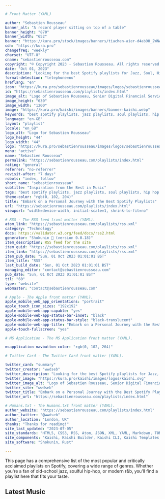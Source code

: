 ```yaml
---

# Front Matter (YAML)

author: "Sebastien Rousseau"
banner_alt: "A record player sitting on top of a table"
banner_height: "870"
banner_width: "652"
banner: "https://kura.pro/stock/images/banners/tiachen-aier-d4ab9H_2WNA.webp"
cdn: "https://kura.pro"
changefreq: "weekly"
charset: "UTF-8"
cname: "sebastienrousseau.com"
copyright: "© Copyright 2023 - Sebastien Rousseau. All rights reserved."
date: "Oct 01, 2023"
description: "Looking for the best Spotify playlists for Jazz, Soul, Hip Hop, Rap, R&B, Neo Soul, House Music, Indie Rock, and Pop Music? Look no further!"
format-detection: "telephone=no"
hreflang: "en"
icon: "https://kura.pro/sebastienrousseau/images/logos/sebastienrousseau.svg"
id: "https://sebastienrousseau.com/playlists/index.html"
image_alt: "Logo of Sebastien Rousseau, Senior Digital Financial Services Consultant"
image_height: "630"
image_width: "1200"
image: "https://kura.pro/kaishi/images/banners/banner-kaishi.webp"
keywords: "best spotify playlists, jazz playlists, soul playlists, hip hop playlists, rap playlists, r&b playlists, neo soul playlists, house music playlists, indie rock playlists, pop music playlists"
language: "en-GB"
layout: "playlist"
locale: "en_GB"
logo_alt: "Logo for Sebastien Rousseau"
logo_height: "44"
logo_width: "44"
logo: "https://kura.pro/sebastienrousseau/images/logos/sebastienrousseau.webp"
menu: "active"
name: "Sebastien Rousseau"
permalink: "https://sebastienrousseau.com/playlists/index.html"
rating: "general"
referrer: "no-referrer"
revisit-after: "7 days"
robots: "index, follow"
short_name: "sebastienrousseau"
subtitle: "Inspiration from the Best in Music"
tags: "best spotify playlists, jazz playlists, soul playlists, hip hop playlists, rap playlists, r&b playlists, neo soul playlists, house music playlists, indie rock playlists, pop music playlists"
theme-color: "rgb(0, 102, 204)"
title: "Embark on a Personal Journey with the Best Spotify Playlists"
url: "https://sebastienrousseau.com/playlists/index.html"
viewport: "width=device-width, initial-scale=1, shrink-to-fit=no"

# RSS - The RSS feed front matter (YAML).
atom_link: "https://sebastienrousseau.com/playlists/rss.xml"
category: "Technology"
docs: https://validator.w3.org/feed/docs/rss2.html
generator: "Shokunin 🦀 (version 0.0.18)"
item_description: RSS feed for the site
item_guid: "https://sebastienrousseau.com/playlists/rss.xml"
item_link: "https://sebastienrousseau.com/playlists/rss.xml"
item_pub_date: "Sun, 01 Oct 2023 01:01:01 BST"
item_title: "RSS"
last_build_date: "Sun, 01 Oct 2023 01:01:01 BST"
managing_editor: "contact@sebastienrousseau.com"
pub_date: "Sun, 01 Oct 2023 01:01:01 BST"
ttl: "60"
type: "website"
webmaster: "contact@sebastienrousseau.com"

# Apple - The Apple front matter (YAML).
apple_mobile_web_app_orientations: "portrait"
apple_touch_icon_sizes: "192x192"
apple-mobile-web-app-capable: "yes"
apple-mobile-web-app-status-bar-inset: "black"
apple-mobile-web-app-status-bar-style: "black-translucent"
apple-mobile-web-app-title: "Embark on a Personal Journey with the Best Spotify Playlists"
apple-touch-fullscreen: "yes"

# MS Application - The MS Application front matter (YAML).

msapplication-navbutton-color: "rgb(0, 102, 204)"

# Twitter Card - The Twitter Card front matter (YAML).

twitter_card: "summary"
twitter_creator: "wwdseb"
twitter_description: "Looking for the best Spotify playlists for Jazz, Soul, Hip Hop, Rap, R&B, Neo Soul, House Music, Indie Rock, and Pop Music? Look no further! "
twitter_image: "https://kura.pro/kaishi/images/logos/kaishi.svg"
twitter_image_alt: "Logo of Sebastien Rousseau, Senior Digital Financial Services Consultant"
twitter_site: "wwdseb"
twitter_title: "Embark on a Personal Journey with the Best Spotify Playlists"
twitter_url: "https://sebastienrousseau.com/playlists/index.html"

# Humans.txt - The Humans.txt front matter (YAML).
author_website: "https://sebastienrousseau.com/playlists/index.html"
author_twitter: "@wwdseb"
author_location: "London, UK"
thanks: "Thanks for reading!"
site_last_updated: "2023-07-05"
site_standards: "HTML5, CSS3, RSS, Atom, JSON, XML, YAML, Markdown, TOML"
site_components: "Kaishi, Kaishi Builder, Kaishi CLI, Kaishi Templates, Kaishi Themes"
site_software: "Shokunin, Rust"

---
```


This page has a comprehensive list of the most popular and critically acclaimed playlists on Spotify, covering a wide range of genres. Whether you're a fan of old-school jazz, soulful hip-hop, or modern r&b, you'll find a playlist here that fits your taste.

## Latest Music
